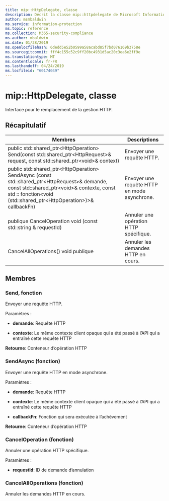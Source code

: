 ```yaml
---
title: mip::HttpDelegate, classe
description: Décrit la classe mip::httpdelegate de Microsoft Information Protection (MIP) SDK.
author: msmbaldwin
ms.service: information-protection
ms.topic: reference
ms.collection: M365-security-compliance
ms.author: mbaldwin
ms.date: 01/28/2019
ms.openlocfilehash: 6dedd5e52b0599a58acabd85f7bd076169b3758e
ms.sourcegitcommit: fff4c155c52c9ff20bc4931d5ac20c3ea6e2ff9e
ms.translationtype: MT
ms.contentlocale: fr-FR
ms.lasthandoff: 04/24/2019
ms.locfileid: "60174049"
---
```

# <a name="class-miphttpdelegate"></a>mip::HttpDelegate, classe 
Interface pour le remplacement de la gestion HTTP.
  
## <a name="summary"></a>Récapitulatif
 Membres                        | Descriptions                                
--------------------------------|---------------------------------------------
public std::shared_ptr\<HttpOperation\> Send(const std::shared_ptr\<HttpRequest\>& request, const std::shared_ptr\<void\>& context)  |  Envoyer une requête HTTP.
public std::shared_ptr\<HttpOperation\> SendAsync (const std::shared_ptr\<HttpRequest\>& demande, const std::shared_ptr\<void\>& contexte, const std :: fonction\<void (std::shared_ptr\<HttpOperation\>)\>& callbackFn)  |  Envoyer une requête HTTP en mode asynchrone.
publique CancelOperation void (const std::string & requestId)  |  Annuler une opération HTTP spécifique.
CancelAllOperations() void publique  |  Annuler les demandes HTTP en cours.
  
## <a name="members"></a>Membres
  
### <a name="send-function"></a>Send, fonction
Envoyer une requête HTTP.

Paramètres :  
* **demande**: Requête HTTP 


* **contexte**: Le même contexte client opaque qui a été passé à l’API qui a entraîné cette requête HTTP



  
**Retourne**: Conteneur d’opération HTTP
  
### <a name="sendasync-function"></a>SendAsync (fonction)
Envoyer une requête HTTP en mode asynchrone.

Paramètres :  
* **demande**: Requête HTTP 


* **contexte**: Le même contexte client opaque qui a été passé à l’API qui a entraîné cette requête HTTP 


* **callbackFn**: Fonction qui sera exécutée à l’achèvement



  
**Retourne**: Conteneur d’opération HTTP
  
### <a name="canceloperation-function"></a>CancelOperation (fonction)
Annuler une opération HTTP spécifique.

Paramètres :  
* **requestId**: ID de demande d’annulation


  
### <a name="cancelalloperations-function"></a>CancelAllOperations (fonction)
Annuler les demandes HTTP en cours.